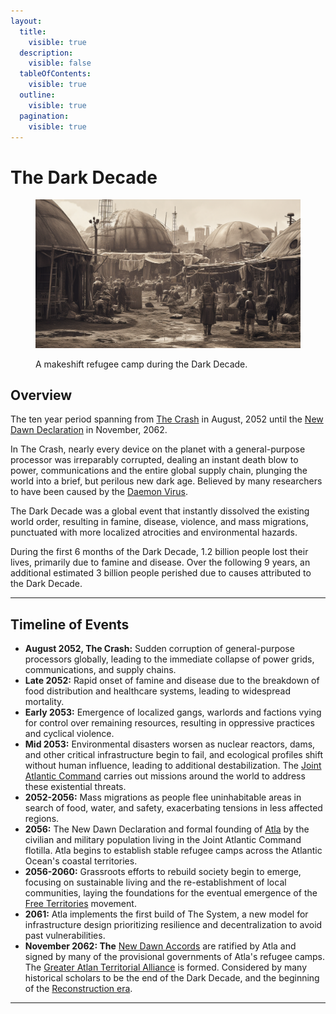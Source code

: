 ```yaml
---
layout:
  title:
    visible: true
  description:
    visible: false
  tableOfContents:
    visible: true
  outline:
    visible: true
  pagination:
    visible: true
---
```


# The Dark Decade

<figure><img src="../../.gitbook/assets/darkdecade.png" alt=""><figcaption><p>A makeshift refugee camp during the Dark Decade.</p></figcaption></figure>

## Overview

The ten year period spanning from [The Crash](the-crash.md) in August, 2052 until the [New Dawn Declaration](../gata/history/new-dawn-declaration.md) in November, 2062.

In The Crash, nearly every device on the planet with a general-purpose processor was irreparably corrupted, dealing an instant death blow to power, communications and the entire global supply chain, plunging the world into a brief, but perilous new dark age. Believed by many researchers to have been caused by the [Daemon Virus](../science-and-tech/the-daemon-virus.md).

The Dark Decade was a global event that instantly dissolved the existing world order, resulting in famine, disease, violence, and mass migrations, punctuated with more localized atrocities and environmental hazards.

During the first 6 months of the Dark Decade, 1.2 billion people lost their lives, primarily due to famine and disease. Over the following 9 years, an additional estimated 3 billion people perished due to causes attributed to the Dark Decade.

***

## Timeline of Events

* **August 2052, The Crash:** Sudden corruption of general-purpose processors globally, leading to the immediate collapse of power grids, communications, and supply chains.
* **Late 2052:** Rapid onset of famine and disease due to the breakdown of food distribution and healthcare systems, leading to widespread mortality.
* **Early 2053:** Emergence of localized gangs, warlords and factions vying for control over remaining resources, resulting in oppressive practices and cyclical violence.
* **Mid 2053:** Environmental disasters worsen as nuclear reactors, dams, and other critical infrastructure begin to fail, and ecological profiles shift without human influence, leading to additional destabilization. The [Joint Atlantic Command](../gata/history/the-joint-atlantic-command-jac.md) carries out missions around the world to address these existential threats.
* **2052-2056:** Mass migrations as people flee uninhabitable areas in search of food, water, and safety, exacerbating tensions in less affected regions.
* **2056:** The New Dawn Declaration and formal founding of [Atla](../gata/key-locations/atla.md) by the civilian and military population living in the Joint Atlantic Command flotilla. Atla begins to establish stable refugee camps across the Atlantic Ocean's coastal territories.
* **2056-2060:** Grassroots efforts to rebuild society begin to emerge, focusing on sustainable living and the re-establishment of local communities, laying the foundations for the eventual emergence of the [Free Territories](../free-territories/) movement.
* **2061:** Atla implements the first build of The System, a new model for infrastructure design prioritizing resilience and decentralization to avoid past vulnerabilities.
* **November 2062: The** [New Dawn Accords](../gata/politics/new-dawn-accords.md) are ratified by Atla and signed by many of the provisional governments of Atla's refugee camps. The [Greater Atlan Territorial Alliance](../gata/the-basics.md) is formed. Considered by many historical scholars to be the end of the Dark Decade, and the beginning of the [Reconstruction era](the-reconstruction.md).

***
